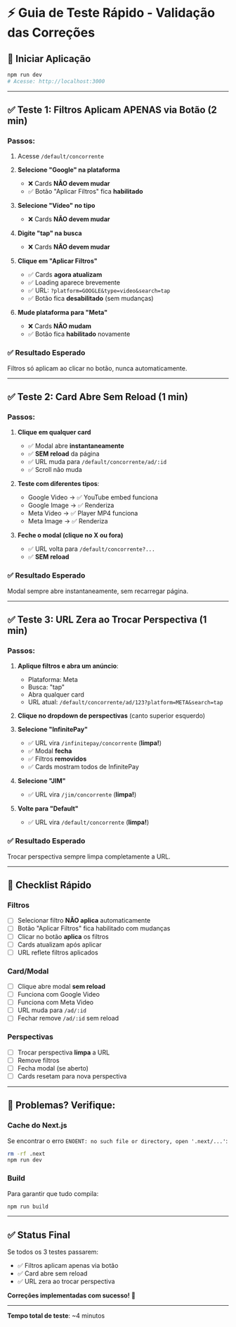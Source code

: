 # ⚡ Guia de Teste Rápido - Validação das Correções

## 🚀 Iniciar Aplicação

```bash
npm run dev
# Acesse: http://localhost:3000
```

---

## ✅ Teste 1: Filtros Aplicam APENAS via Botão (2 min)

### Passos:
1. Acesse `/default/concorrente`
2. **Selecione "Google" na plataforma**
   - ❌ Cards **NÃO devem mudar**
   - ✅ Botão "Aplicar Filtros" fica **habilitado**

3. **Selecione "Vídeo" no tipo**
   - ❌ Cards **NÃO devem mudar**

4. **Digite "tap" na busca**
   - ❌ Cards **NÃO devem mudar**

5. **Clique em "Aplicar Filtros"**
   - ✅ Cards **agora atualizam**
   - ✅ Loading aparece brevemente
   - ✅ URL: `?platform=GOOGLE&type=video&search=tap`
   - ✅ Botão fica **desabilitado** (sem mudanças)

6. **Mude plataforma para "Meta"**
   - ❌ Cards **NÃO mudam**
   - ✅ Botão fica **habilitado** novamente

### ✅ Resultado Esperado
Filtros só aplicam ao clicar no botão, nunca automaticamente.

---

## ✅ Teste 2: Card Abre Sem Reload (1 min)

### Passos:
1. **Clique em qualquer card**
   - ✅ Modal abre **instantaneamente**
   - ✅ **SEM reload** da página
   - ✅ URL muda para `/default/concorrente/ad/:id`
   - ✅ Scroll não muda

2. **Teste com diferentes tipos**:
   - Google Video → ✅ YouTube embed funciona
   - Google Image → ✅ Renderiza
   - Meta Video → ✅ Player MP4 funciona
   - Meta Image → ✅ Renderiza

3. **Feche o modal (clique no X ou fora)**
   - ✅ URL volta para `/default/concorrente?...`
   - ✅ **SEM reload**

### ✅ Resultado Esperado
Modal sempre abre instantaneamente, sem recarregar página.

---

## ✅ Teste 3: URL Zera ao Trocar Perspectiva (1 min)

### Passos:
1. **Aplique filtros e abra um anúncio**:
   - Plataforma: Meta
   - Busca: "tap"
   - Abra qualquer card
   - URL atual: `/default/concorrente/ad/123?platform=META&search=tap`

2. **Clique no dropdown de perspectivas** (canto superior esquerdo)

3. **Selecione "InfinitePay"**
   - ✅ URL vira `/infinitepay/concorrente` (**limpa!**)
   - ✅ Modal **fecha**
   - ✅ Filtros **removidos**
   - ✅ Cards mostram todos de InfinitePay

4. **Selecione "JIM"**
   - ✅ URL vira `/jim/concorrente` (**limpa!**)

5. **Volte para "Default"**
   - ✅ URL vira `/default/concorrente` (**limpa!**)

### ✅ Resultado Esperado
Trocar perspectiva sempre limpa completamente a URL.

---

## 🎯 Checklist Rápido

### Filtros
- [ ] Selecionar filtro **NÃO aplica** automaticamente
- [ ] Botão "Aplicar Filtros" fica habilitado com mudanças
- [ ] Clicar no botão **aplica** os filtros
- [ ] Cards atualizam após aplicar
- [ ] URL reflete filtros aplicados

### Card/Modal
- [ ] Clique abre modal **sem reload**
- [ ] Funciona com Google Video
- [ ] Funciona com Meta Video
- [ ] URL muda para `/ad/:id`
- [ ] Fechar remove `/ad/:id` sem reload

### Perspectivas
- [ ] Trocar perspectiva **limpa** a URL
- [ ] Remove filtros
- [ ] Fecha modal (se aberto)
- [ ] Cards resetam para nova perspectiva

---

## 🐛 Problemas? Verifique:

### Cache do Next.js
Se encontrar o erro `ENOENT: no such file or directory, open '.next/...'`:

```bash
rm -rf .next
npm run dev
```

### Build
Para garantir que tudo compila:

```bash
npm run build
```

---

## ✅ Status Final

Se todos os 3 testes passarem:
- ✅ Filtros aplicam apenas via botão
- ✅ Card abre sem reload
- ✅ URL zera ao trocar perspectiva

**Correções implementadas com sucesso!** 🎉

---

**Tempo total de teste**: ~4 minutos

